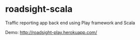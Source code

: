 roadsight-scala
===============

Traffic reporting app back end using Play framework and Scala



Demo: http://roadsight-play.herokuapp.com/
